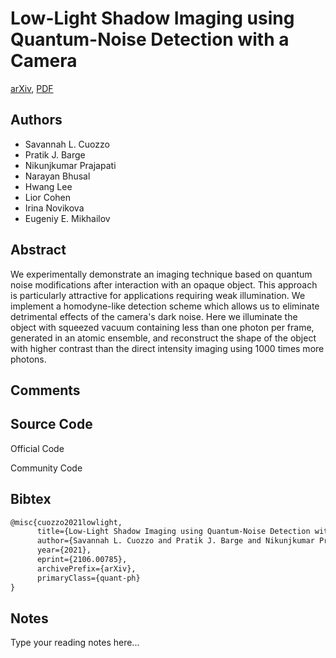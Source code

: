 
# Low-Light Shadow Imaging using Quantum-Noise Detection with a Camera

[arXiv](https://arxiv.org/abs/2106.0785), [PDF](https://arxiv.org/pdf/2106.0785.pdf)

## Authors

- Savannah L. Cuozzo
- Pratik J. Barge
- Nikunjkumar Prajapati
- Narayan Bhusal
- Hwang Lee
- Lior Cohen
- Irina Novikova
- Eugeniy E. Mikhailov

## Abstract

We experimentally demonstrate an imaging technique based on quantum noise modifications after interaction with an opaque object. This approach is particularly attractive for applications requiring weak illumination. We implement a homodyne-like detection scheme which allows us to eliminate detrimental effects of the camera's dark noise. Here we illuminate the object with squeezed vacuum containing less than one photon per frame, generated in an atomic ensemble, and reconstruct the shape of the object with higher contrast than the direct intensity imaging using 1000 times more photons.

## Comments



## Source Code

Official Code



Community Code



## Bibtex

```tex
@misc{cuozzo2021lowlight,
      title={Low-Light Shadow Imaging using Quantum-Noise Detection with a Camera}, 
      author={Savannah L. Cuozzo and Pratik J. Barge and Nikunjkumar Prajapati and Narayan Bhusal and Hwang Lee and Lior Cohen and Irina Novikova and Eugeniy E. Mikhailov},
      year={2021},
      eprint={2106.00785},
      archivePrefix={arXiv},
      primaryClass={quant-ph}
}
```

## Notes

Type your reading notes here...

